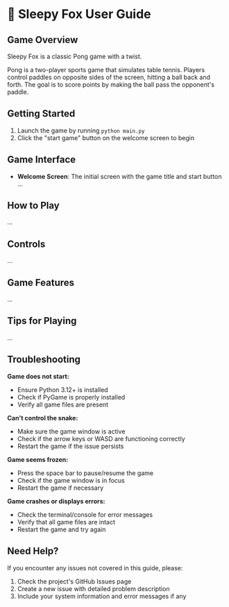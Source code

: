 # 🦊 Sleepy Fox User Guide

## Game Overview
Sleepy Fox is a classic Pong game with a twist.

Pong is a two-player sports game that simulates table tennis. 
Players control paddles on opposite sides of the screen, hitting a ball back and forth. 
The goal is to score points by making the ball pass the opponent's paddle.

## Getting Started
1. Launch the game by running `python main.py`
2. Click the "start game" button on the welcome screen to begin

## Game Interface
- **Welcome Screen**: The initial screen with the game title and start button
...


## How to Play
...

## Controls
...

## Game Features
...

## Tips for Playing
...

## Troubleshooting
**Game does not start:**
- Ensure Python 3.12+ is installed
- Check if PyGame is properly installed
- Verify all game files are present

**Can't control the snake:**
- Make sure the game window is active
- Check if the arrow keys or WASD are functioning correctly
- Restart the game if the issue persists

**Game seems frozen:**
- Press the space bar to pause/resume the game
- Check if the game window is in focus
- Restart the game if necessary

**Game crashes or displays errors:**
- Check the terminal/console for error messages
- Verify that all game files are intact
- Restart the game and try again

## Need Help?
If you encounter any issues not covered in this guide, please:

1. Check the project's GitHub Issues page
2. Create a new issue with detailed problem description
3. Include your system information and error messages if any